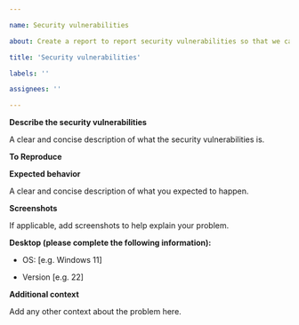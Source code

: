 ```yaml
---

name: Security vulnerabilities

about: Create a report to report security vulnerabilities so that we can fix them for safe use of the program.

title: 'Security vulnerabilities'

labels: ''

assignees: ''

---
```


**Describe the security vulnerabilities**

A clear and concise description of what the security vulnerabilities is.

**To Reproduce**


**Expected behavior**

A clear and concise description of what you expected to happen.

**Screenshots**

If applicable, add screenshots to help explain your problem.

**Desktop (please complete the following information):**

 - OS: [e.g. Windows 11]

 - Version [e.g. 22]

**Additional context**

Add any other context about the problem here.
